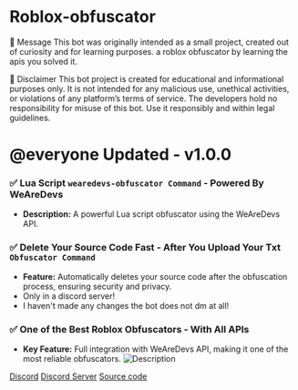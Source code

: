 # Roblox-obfuscator

📢 Message
This bot was originally intended as a small project, created out of curiosity and for learning purposes.
a roblox obfuscator by learning the apis you solved it.

📜 Disclaimer
This bot project is created for educational and informational purposes only. It is not intended for any malicious use, unethical activities, or violations of any platform’s terms of service. The developers hold no responsibility for misuse of this bot. Use it responsibly and within legal guidelines.

# @everyone Updated - v1.0.0

### **:white_check_mark: Lua Script `wearedevs-obfuscator Command` - Powered By WeAreDevs**
- **Description:** A powerful Lua script obfuscator using the WeAreDevs API.

### **:white_check_mark: Delete Your Source Code Fast - After You Upload Your Txt `Obfuscator Command`**
- **Feature:** Automatically deletes your source code after the obfuscation process, ensuring security and privacy.
- Only in a discord server! 
- I haven't made any changes the bot does not dm at all!

### **:white_check_mark: One of the Best Roblox Obfuscators - With All APIs**
- **Key Feature:** Full integration with WeAreDevs API, making it one of the most reliable obfuscators.
![Description](https://media.discordapp.net/attachments/1350346771917832215/1354741786421104640/image.png?ex=67e6651b&is=67e5139b&hm=686669e7e7c4d9b5b253c0d730273049ed4dd86212fc9235aad59a5f052369d3&=&format=webp&quality=lossless&width=354&height=282)

[Discord](https://discord.gg/5Ydjgr622V) [Discord Server](https://discord.gg/5Ydjgr622V) [Source code](https://github.com/Basic-Com/Roblox-obfuscator)
